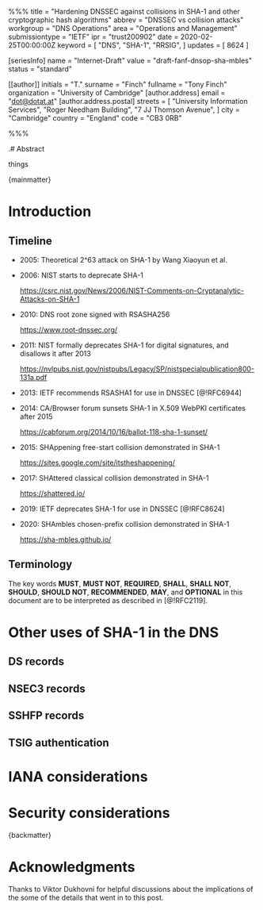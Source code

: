 %%%
title           = "Hardening DNSSEC against collisions in SHA-1 and other cryptographic hash algorithms"
abbrev          = "DNSSEC vs collision attacks"
workgroup       = "DNS Operations"
area            = "Operations and Management"
submissiontype  = "IETF"
ipr             = "trust200902"
date            = 2020-02-25T00:00:00Z
keyword         = [
    "DNS",
    "SHA-1",
    "RRSIG",
]
updates         = [ 8624 ]

[seriesInfo]
name            = "Internet-Draft"
value           = "draft-fanf-dnsop-sha-mbles"
status          = "standard"

[[author]]
initials        = "T."
surname         = "Finch"
fullname        = "Tony Finch"
organization    = "University of Cambridge"
 [author.address]
 email          = "dot@dotat.at"
  [author.address.postal]
  streets       = [
    "University Information Services",
    "Roger Needham Building",
    "7 JJ Thomson Avenue",
  ]
  city          = "Cambridge"
  country       = "England"
  code          = "CB3 0RB"

%%%

.# Abstract

things


{mainmatter}


# Introduction

## Timeline

  * 2005: Theoretical 2^63 attack on SHA-1 by Wang Xiaoyun et al.

  * 2006: NIST starts to deprecate SHA-1

    https://csrc.nist.gov/News/2006/NIST-Comments-on-Cryptanalytic-Attacks-on-SHA-1

  * 2010: DNS root zone signed with RSASHA256

    https://www.root-dnssec.org/

  * 2011: NIST formally deprecates SHA-1 for digital signatures, and
    disallows it after 2013

    https://nvlpubs.nist.gov/nistpubs/Legacy/SP/nistspecialpublication800-131a.pdf

  * 2013: IETF recommends RSASHA1 for use in DNSSEC [@!RFC6944]

  * 2014: CA/Browser forum sunsets SHA-1 in X.509 WebPKI certificates after 2015

    https://cabforum.org/2014/10/16/ballot-118-sha-1-sunset/

  * 2015: SHAppening free-start collision demonstrated in SHA-1

    https://sites.google.com/site/itstheshappening/

  * 2017: SHAttered classical collision demonstrated in SHA-1

    https://shattered.io/

  * 2019: IETF deprecates SHA-1 for use in DNSSEC [@!RFC8624]

  * 2020: SHAmbles chosen-prefix collision demonstrated in SHA-1

    https://sha-mbles.github.io/


## Terminology

The key words **MUST**, **MUST NOT**, **REQUIRED**, **SHALL**,
**SHALL NOT**, **SHOULD**, **SHOULD NOT**, **RECOMMENDED**, **MAY**,
and **OPTIONAL** in this document are to be interpreted as described in
[@!RFC2119].



# Other uses of SHA-1 in the DNS

## DS records

## NSEC3 records

## SSHFP records

## TSIG authentication


# IANA considerations


# Security considerations


{backmatter}


# Acknowledgments

Thanks to Viktor Dukhovni for helpful discussions about the
implications of the some of the details that went in to this post.
